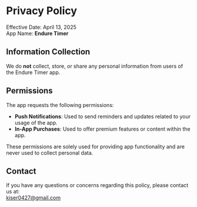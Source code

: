 # Privacy Policy

Effective Date: April 13, 2025  
App Name: **Endure Timer**

## Information Collection

We do **not** collect, store, or share any personal information from users of the Endure Timer app.

## Permissions

The app requests the following permissions:

- **Push Notifications**: Used to send reminders and updates related to your usage of the app.
- **In-App Purchases**: Used to offer premium features or content within the app.

These permissions are solely used for providing app functionality and are never used to collect personal data.

## Contact

If you have any questions or concerns regarding this policy, please contact us at:  
kiser0427@gmail.com
